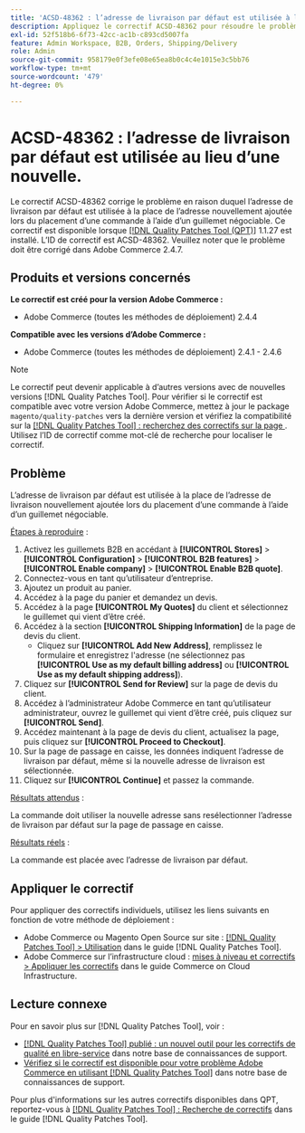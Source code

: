 ```yaml
---
title: 'ACSD-48362 : l’adresse de livraison par défaut est utilisée à la place d’une nouvelle.'
description: Appliquez le correctif ACSD-48362 pour résoudre le problème Adobe Commerce en raison duquel l’adresse de livraison par défaut est utilisée à la place d’une nouvelle adresse lors du placement d’une commande à l’aide d’un guillemet négociable.
exl-id: 52f518b6-6f73-42cc-ac1b-c893cd5007fa
feature: Admin Workspace, B2B, Orders, Shipping/Delivery
role: Admin
source-git-commit: 958179e0f3efe08e65ea8b0c4c4e1015e3c5bb76
workflow-type: tm+mt
source-wordcount: '479'
ht-degree: 0%

---
```


# ACSD-48362 : l’adresse de livraison par défaut est utilisée au lieu d’une nouvelle.

Le correctif ACSD-48362 corrige le problème en raison duquel l’adresse de livraison par défaut est utilisée à la place de l’adresse nouvellement ajoutée lors du placement d’une commande à l’aide d’un guillemet négociable. Ce correctif est disponible lorsque [[!DNL Quality Patches Tool (QPT)]](/help/announcements/adobe-commerce-announcements/magento-quality-patches-released-new-tool-to-self-serve-quality-patches.md) 1.1.27 est installé. L’ID de correctif est ACSD-48362. Veuillez noter que le problème doit être corrigé dans Adobe Commerce 2.4.7.

## Produits et versions concernés

**Le correctif est créé pour la version Adobe Commerce :**

* Adobe Commerce (toutes les méthodes de déploiement) 2.4.4

**Compatible avec les versions d’Adobe Commerce :**

* Adobe Commerce (toutes les méthodes de déploiement) 2.4.1 - 2.4.6

>[!NOTE]
>
>Le correctif peut devenir applicable à d’autres versions avec de nouvelles versions [!DNL Quality Patches Tool]. Pour vérifier si le correctif est compatible avec votre version Adobe Commerce, mettez à jour le package `magento/quality-patches` vers la dernière version et vérifiez la compatibilité sur la [[!DNL Quality Patches Tool] : recherchez des correctifs sur la page ](https://experienceleague.adobe.com/tools/commerce-quality-patches/index.html?lang=fr). Utilisez l’ID de correctif comme mot-clé de recherche pour localiser le correctif.

## Problème

L’adresse de livraison par défaut est utilisée à la place de l’adresse de livraison nouvellement ajoutée lors du placement d’une commande à l’aide d’un guillemet négociable.

<u>Étapes à reproduire</u> :

1. Activez les guillemets B2B en accédant à **[!UICONTROL Stores]** > **[!UICONTROL Configuration]** > **[!UICONTROL B2B features]** > **[!UICONTROL Enable company]** > **[!UICONTROL Enable B2B quote]**.
1. Connectez-vous en tant qu’utilisateur d’entreprise.
1. Ajoutez un produit au panier.
1. Accédez à la page du panier et demandez un devis.
1. Accédez à la page **[!UICONTROL My Quotes]** du client et sélectionnez le guillemet qui vient d’être créé.
1. Accédez à la section **[!UICONTROL Shipping Information]** de la page de devis du client.
   * Cliquez sur **[!UICONTROL Add New Address]**, remplissez le formulaire et enregistrez l&#39;adresse (ne sélectionnez pas **[!UICONTROL Use as my default billing address]** ou **[!UICONTROL Use as my default shipping address]**).
1. Cliquez sur **[!UICONTROL Send for Review]** sur la page de devis du client.
1. Accédez à l’administrateur Adobe Commerce en tant qu’utilisateur administrateur, ouvrez le guillemet qui vient d’être créé, puis cliquez sur **[!UICONTROL Send]**.
1. Accédez maintenant à la page de devis du client, actualisez la page, puis cliquez sur **[!UICONTROL Proceed to Checkout]**.
1. Sur la page de passage en caisse, les données indiquent l’adresse de livraison par défaut, même si la nouvelle adresse de livraison est sélectionnée.
1. Cliquez sur **[!UICONTROL Continue]** et passez la commande.

<u>Résultats attendus</u> :

La commande doit utiliser la nouvelle adresse sans resélectionner l’adresse de livraison par défaut sur la page de passage en caisse.

<u>Résultats réels</u> :

La commande est placée avec l’adresse de livraison par défaut.

## Appliquer le correctif

Pour appliquer des correctifs individuels, utilisez les liens suivants en fonction de votre méthode de déploiement :

* Adobe Commerce ou Magento Open Source sur site : [[!DNL Quality Patches Tool] > Utilisation](https://experienceleague.adobe.com/docs/commerce-operations/tools/quality-patches-tool/usage.html?lang=fr) dans le guide [!DNL Quality Patches Tool].
* Adobe Commerce sur l’infrastructure cloud : [mises à niveau et correctifs > Appliquer les correctifs](https://experienceleague.adobe.com/docs/commerce-cloud-service/user-guide/develop/upgrade/apply-patches.html?lang=fr) dans le guide Commerce on Cloud Infrastructure. 

## Lecture connexe

Pour en savoir plus sur [!DNL Quality Patches Tool], voir :

* [[!DNL Quality Patches Tool] publié : un nouvel outil pour les correctifs de qualité en libre-service](/help/announcements/adobe-commerce-announcements/magento-quality-patches-released-new-tool-to-self-serve-quality-patches.md) dans notre base de connaissances de support.
* [Vérifiez si le correctif est disponible pour votre problème Adobe Commerce en utilisant  [!DNL Quality Patches Tool]](/help/support-tools/patches-available-in-qpt-tool/check-patch-for-magento-issue-with-magento-quality-patches.md) dans notre base de connaissances de support.

Pour plus d&#39;informations sur les autres correctifs disponibles dans QPT, reportez-vous à [[!DNL Quality Patches Tool] : Recherche de correctifs](https://experienceleague.adobe.com/tools/commerce-quality-patches/index.html?lang=fr) dans le guide [!DNL Quality Patches Tool].
